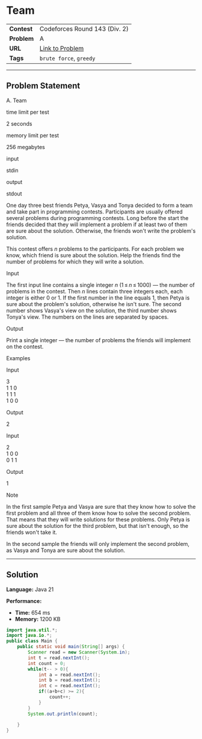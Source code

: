 # Team

| | |
| :--- | :--- |
| **Contest** | Codeforces Round 143 (Div. 2) |
| **Problem** | A |
| **URL** | [Link to Problem](https://codeforces.com/contest/231/problem/A) |
| **Tags** | `brute force`, `greedy` |

---

## Problem Statement

A. Team

time limit per test

2 seconds

memory limit per test

256 megabytes

input

stdin

output

stdout

One day three best friends Petya, Vasya and Tonya decided to form a team and take part in programming contests. Participants are usually offered several problems during programming contests. Long before the start the friends decided that they will implement a problem if at least two of them are sure about the solution. Otherwise, the friends won't write the problem's solution.

This contest offers _n_ problems to the participants. For each problem we know, which friend is sure about the solution. Help the friends find the number of problems for which they will write a solution.

Input

The first input line contains a single integer _n_ (1 ≤ _n_ ≤ 1000) — the number of problems in the contest. Then _n_ lines contain three integers each, each integer is either 0 or 1. If the first number in the line equals 1, then Petya is sure about the problem's solution, otherwise he isn't sure. The second number shows Vasya's view on the solution, the third number shows Tonya's view. The numbers on the lines are separated by spaces.

Output

Print a single integer — the number of problems the friends will implement on the contest.

Examples

Input

3  
1 1 0  
1 1 1  
1 0 0  

Output

2  

Input

2  
1 0 0  
0 1 1  

Output

1  

Note

In the first sample Petya and Vasya are sure that they know how to solve the first problem and all three of them know how to solve the second problem. That means that they will write solutions for these problems. Only Petya is sure about the solution for the third problem, but that isn't enough, so the friends won't take it.

In the second sample the friends will only implement the second problem, as Vasya and Tonya are sure about the solution.

---

## Solution

**Language:** Java 21

**Performance:**
- **Time:** 654 ms
- **Memory:** 1200 KB

```java
import java.util.*;
import java.io.*;
public class Main {
    public static void main(String[] args) {
        Scanner read = new Scanner(System.in);
        int t = read.nextInt();
        int count = 0;
        while(t-- > 0){
            int a = read.nextInt();
            int b = read.nextInt();
            int c = read.nextInt();
            if((a+b+c) >= 2){
                count++;
            }
        }
        System.out.println(count);
        
    }
}
```